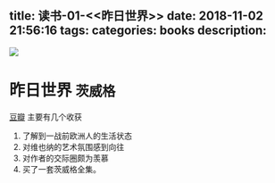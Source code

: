 title: 读书-01-<<昨日世界>>
date: 2018-11-02 21:56:16
tags:
categories: books
description:
---


![](https://img3.doubanio.com/view/subject/l/public/s29473852.jpg)

# 昨日世界 `茨威格`
[豆瓣](https://book.douban.com/subject/27067973/)
主要有几个收获
1. 了解到一战前欧洲人的生活状态
2. 对维也纳的艺术氛围感到向往
3. 对作者的交际圈颇为羡慕
4. 买了一套茨威格全集。


